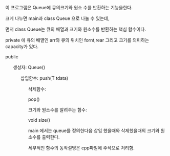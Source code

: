 이 프로그램은 Queue에 큐의크기와 원소 수를 반환하는 기능을한다.

크게 나누면 main과 class Queue 으로 나눌 수 있는데, 

먼저 class Queue는 큐의 배열과 크기와 원소수를 반환하는 핵심 함수이다.

private 에 큐의 배열인 arr와 큐의 위치인 fornt,rear 그리고 크기를 의미하는 capacity가 있다.

public

<ol>생성자: Queue()

<ol>삽입함수: push(T tdata)

<ol>삭제함수:

pop()

크기와 원소수를 알려주는 함수:

void size()

main 에서는 queue를 정의한다음 삽입 했을때와 삭제했을때의 크기와 원소수를 출력한다.

세부적인 함수의 동작설명은 cpp파일에 주석으로 처리함.

